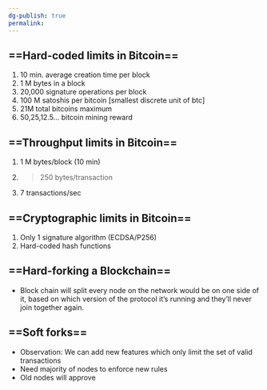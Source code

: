 ```yaml
---
dg-publish: true
permalink:
---
```







## ==Hard-coded limits in Bitcoin==

1. 10 min. average creation time per block
2. 1 M bytes in a block
3. 20,000 signature operations per block
4. 100 M satoshis per bitcoin [smallest discrete unit of btc]
5. 21M total bitcoins maximum
6. 50,25,12.5… bitcoin mining reward

## ==Throughput limits in Bitcoin==

1. 1 M bytes/block (10 min)
2. >250 bytes/transaction
3. 7 transactions/sec

## ==Cryptographic limits in Bitcoin==

1. Only 1 signature algorithm (ECDSA/P256)
2. Hard-coded hash functions

## ==Hard-forking a Blockchain==

- Block chain will split every node on the network would be on one side of it, based on which version of the protocol it’s running and they’ll never join together again.

## ==Soft forks==

- Observation: We can add new features which only limit the set of valid transactions
- Need majority of nodes to enforce new rules
- Old nodes will approve